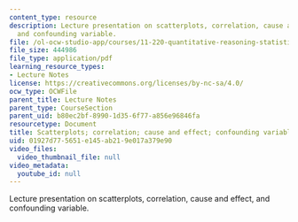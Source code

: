 ```yaml
---
content_type: resource
description: Lecture presentation on scatterplots, correlation, cause and effect,
  and confounding variable.
file: /ol-ocw-studio-app/courses/11-220-quantitative-reasoning-statistical-methods-for-planners-i-spring-2009/01927d775651e145ab219e017a379e90_MIT11_220s09_lec15.pdf
file_size: 444986
file_type: application/pdf
learning_resource_types:
- Lecture Notes
license: https://creativecommons.org/licenses/by-nc-sa/4.0/
ocw_type: OCWFile
parent_title: Lecture Notes
parent_type: CourseSection
parent_uid: b80ec2bf-8990-1d35-6f77-a856e96846fa
resourcetype: Document
title: Scatterplots; correlation; cause and effect; confounding variables
uid: 01927d77-5651-e145-ab21-9e017a379e90
video_files:
  video_thumbnail_file: null
video_metadata:
  youtube_id: null
---
```

Lecture presentation on scatterplots, correlation, cause and effect, and confounding variable.